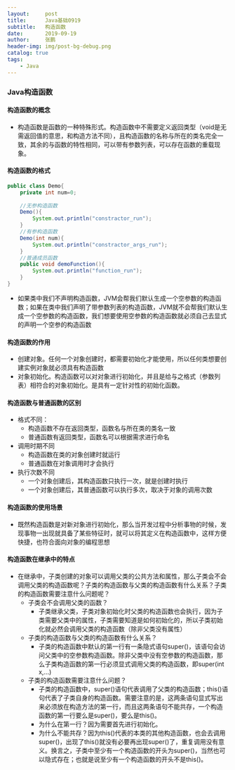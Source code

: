```yaml
---
layout:     post 
title:      Java基础0919
subtitle:   构造函数
date:       2019-09-19
author:     张鹏
header-img: img/post-bg-debug.png
catalog: true   
tags:                         
    - Java
---
```


### Java构造函数

#### 构造函数的概念

- 构造函数是函数的一种特殊形式。构造函数中不需要定义返回类型（void是无需返回值的意思，和构造方法不同），且构造函数的名称与所在的类名完全一致，其余的与函数的特性相同，可以带有参数列表，可以存在函数的重载现象。

#### 构造函数的格式

```java
public class Demo{
    private int num=0;
    
    //无参构造函数
    Demo(){
        System.out.println("constractor_run");
    }
    //有参构造函数
    Demo(int num){
        System.out.println("constractor_args_run");
    }
    //普通成员函数
    public void demoFunction(){
        System.out.println("function_run");
    }
}
```
- 如果类中我们不声明构造函数，JVM会帮我们默认生成一个空参数的构造函数；如果在类中我们声明了带参数列表的构造函数，JVM就不会帮我们默认生成一个空参数的构造函数，我们想要使用空参数的构造函数就必须自己去显式的声明一个空参的构造函数

#### 构造函数的作用

- 创建对象。任何一个对象创建时，都需要初始化才能使用，所以任何类想要创建实例对象就必须具有构造函数
- 对象初始化。构造函数可以对对象进行初始化，并且是给与之格式（参数列表）相符合的对象初始化。是具有一定针对性的初始化函数。

#### 构造函数与普通函数的区别

- 格式不同：
   - 构造函数不存在返回类型，函数名与所在类的类名一致
   - 普通函数有返回类型，函数名可以根据需求进行命名
- 调用时期不同
   - 构造函数在类的对象创建时就运行
   - 普通函数在对象调用时才会执行
- 执行次数不同
   - 一个对象创建后，其构造函数只执行一次，就是创建时执行
   - 一个对象创建后，其普通函数可以执行多次，取决于对象的调用次数

#### 构造函数的使用场景

- 既然构造函数是对新对象进行初始化，那么当开发过程中分析事物的时候，发现事物一出现就具备了某些特征时，就可以将其定义在构造函数中，这样方便快捷，也符合面向对象的编程思想

#### 构造函数在继承中的特点

- 在继承中，子类创建的对象可以调用父类的公共方法和属性，那么子类会不会调用父类的构造函数呢？子类的构造函数与父类的构造函数有什么关系？子类的构造函数需要注意什么问题呢？
   - 子类会不会调用父类的函数？
      - 子类继承父类，子类对象初始化时父类的构造函数也会执行，因为子类需要父类中的属性，子类需要知道是如何初始化的，所以子类初始化就必然会调用父类的构造函数（除非父类没有属性）
   - 子类的构造函数与父类的构造函数有什么关系？
      - 子类的构造函数中默认的第一行有一条隐式语句super()，该语句会访问父类中的空参数构造函数。除非父类中没有空参数的构造函数，那么子类构造函数的第一行必须显式调用父类的构造函数，即super(int x,...)
   - 子类的构造函数需要注意什么问题？
      - 子类的构造函数中，super()语句代表调用了父类的构造函数；this()语句代表了子类自身的构造函数。需要注意的是，这两条语句显式写出来必须放在构造方法的第一行，而且这两条语句不能共存，一个构造函数的第一行要么是super()，要么是this()。
      - 为什么在第一行？因为需要首先进行初始化。
      - 为什么不能共存？因为this()代表的本类的其他构造函数，也会去调用super()，出现了this()就没有必要再出现super()了，重复调用没有意义。换言之，子类中至少有一个构造函数的开头为super()，当然也可以隐式存在；也就是说至少有一个构造函数的开头不是this()。